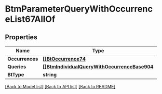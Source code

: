 # BtmParameterQueryWithOccurrenceList67AllOf

## Properties

Name | Type | Description | Notes
------------ | ------------- | ------------- | -------------
**Occurrences** | [**[]BtOccurrence74**](BTOccurrence-74.md) |  | [optional] 
**Queries** | [**[]BtmIndividualQueryWithOccurrenceBase904**](BTMIndividualQueryWithOccurrenceBase-904.md) |  | [optional] 
**BtType** | **string** |  | [optional] 

[[Back to Model list]](../README.md#documentation-for-models) [[Back to API list]](../README.md#documentation-for-api-endpoints) [[Back to README]](../README.md)


